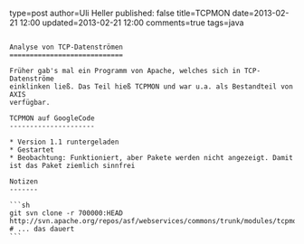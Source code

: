 type=post
author=Uli Heller
published: false
title=TCPMON
date=2013-02-21 12:00
updated=2013-02-21 12:00
comments=true
tags=java
~~~~~~

Analyse von TCP-Datenströmen
============================

Früher gab's mal ein Programm von Apache, welches sich in TCP-Datenströme
einklinken ließ. Das Teil hieß TCPMON und war u.a. als Bestandteil von AXIS
verfügbar.

TCPMON auf GoogleCode
---------------------

* Version 1.1 runtergeladen
* Gestartet
* Beobachtung: Funktioniert, aber Pakete werden nicht angezeigt. Damit
ist das Paket ziemlich sinnfrei

Notizen
-------

```sh
git svn clone -r 700000:HEAD http://svn.apache.org/repos/asf/webservices/commons/trunk/modules/tcpmon
# ... das dauert
```
